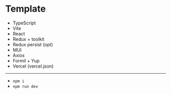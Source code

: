 # Template

- TypeScript
- Vite
- React
- Redux + toolkit
- Redux persist (opt)
- MUI
- Axios
- Formil + Yup
- Vercel (vercel.json)

--------------------------------------

- `npm i`
- `npm run dev`
